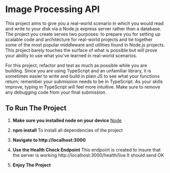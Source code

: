 # Image Processing API

This project aims to give you a real-world scenario in which you would read and write to your disk via a Node.js express server rather than a database. The project you create serves two purposes: to prepare you for setting up scalable code and architecture for real-world projects and tie together some of the most popular middleware and utilities found in Node.js projects. This project barely touches the surface of what is possible but will prove your ability to use what you’ve learned in real-world scenarios.

For this project, refactor and test as much as possible while you are building. Since you are using TypeScript and an unfamiliar library, it is sometimes easier to write and build in plain JS to see what your functions return; remember your submission needs to be in TypeScript. As your skills improve, typing in TypeScript will feel more intuitive. Make sure to remove any debugging code from your final submission.

## To Run The Project

1. **Make sure you installed node on your device**
   [Node](https://nodejs.org/en/)

2. **npm install**
   To install all dependencies of the project

3. **Navigate to http://localhost:3000**

4. **Use the Health Check Endpoint**
   This endpoint is created to insure that the server is working
   http://localhost:3000/health/live
   It should send OK

5. **Enjoy The Project**
